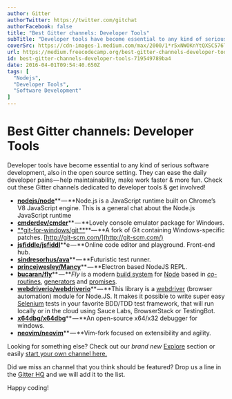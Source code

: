 ```yaml
---
author: Gitter
authorTwitter: https://twitter.com/gitchat
authorFacebook: false
title: "Best Gitter channels: Developer Tools"
subTitle: "Developer tools have become essential to any kind of serious software development, also in the open source setting. They can ease the dai..."
coverSrc: https://cdn-images-1.medium.com/max/2000/1*r5xNWOKnYtQXSC576TKJRw.png
url: https://medium.freecodecamp.org/best-gitter-channels-developer-tools-719549789ba4
id: best-gitter-channels-developer-tools-719549789ba4
date: 2016-04-01T09:54:40.650Z
tags: [
  "Nodejs",
  "Developer Tools",
  "Software Development"
]
---
```

# Best Gitter channels: Developer Tools

Developer tools have become essential to any kind of serious software development, also in the open source setting. They can ease the daily developer pains — help maintainability, make work faster & more fun. Check out these Gitter channels dedicated to developer tools & get involved!

*   [**nodejs/node**](https://gitter.im/nodejs/node?utm_source=blog&utm_medium=content&utm_campaign=devtools)** — **Node.js is a JavaScript runtime built on Chrome’s V8 JavaScript engine. This is a general chat about the Node.js JavaScript runtime
*   [**cmderdev/cmder**](https://gitter.im/cmderdev/cmder?utm_source=blog&utm_medium=content&utm_campaign=devtools)** — **Lovely console emulator package for Windows.
*   [**git-for-windows/git **](https://gitter.im/git-for-windows/git?utm_source=blog&utm_medium=content&utm_campaign=devtools)**— **A fork of Git containing Windows-specific patches. [http://git-scm.com/](http://git-scm.com/)
*   [**jsfiddle/jsfiddl**](https://gitter.im/jsfiddle/jsfiddle?utm_source=blog&utm_medium=content&utm_campaign=devtools)**e — **Online code editor and playground. Front-end hub.
*   [**sindresorhus/ava**](https://gitter.im/sindresorhus/ava?utm_source=blog&utm_medium=content&utm_campaign=devtools)** — **Futuristic test runner.
*   [**princejwesley/Mancy**](https://gitter.im/princejwesley/Mancy?utm_source=blog&utm_medium=content&utm_campaign=devtools)** — **Electron based NodeJS REPL.
*   [**bucaran/fly**](https://gitter.im/bucaran/fly?utm_source=blog&utm_medium=content&utm_campaign=devtools)** — **_Fly_ is a modern [build system](https://en.wikipedia.org/wiki/Build_automation) for [Node](https://nodejs.org/) based in [_co_-routines](https://medium.com/@tjholowaychuk/callbacks-vs-coroutines-174f1fe66127), [generators](https://developer.mozilla.org/en-US/docs/Web/JavaScript/Reference/Statements/function*) and [promises](https://developer.mozilla.org/en-US/docs/Web/JavaScript/Reference/Global_Objects/Promise).
*   [**webdriverio/webdriverio**](https://gitter.im/webdriverio/webdriverio?utm_source=blog&utm_medium=content&utm_campaign=devtools)** — **This library is a [webdriver](https://w3c.github.io/webdriver/webdriver-spec.html) (browser automation) module for Node.JS. It makes it possible to write super easy [Selenium](https://en.wikipedia.org/wiki/Selenium_%28software%29) tests in your favorite BDD/TDD test framework, that will run locally or in the cloud using Sauce Labs, BrowserStack or TestingBot.
*   [**x64dbg/x64dbg**](https://gitter.im/x64dbg/x64dbg?utm_source=blog&utm_medium=content&utm_campaign=devtools)** — **An open-source x64/x32 debugger for windows.
*   [**neovim/neovim**](https://gitter.im/neovim/neovim?utm_source=blog&utm_medium=content&utm_campaign=devtools)** — **Vim-fork focused on extensibility and agility.

Looking for something else? Check out our *brand new* [Explore](https://gitter.im/explore/tags/javascript,php,ruby) section or easily [start your own channel here.](https://gitter.im/home#createroom)

Did we miss an channel that you think should be featured? Drop us a line in the [Gitter HQ](https://gitter.im/gitterHQ/gitter) and we will add it to the list.

Happy coding!








